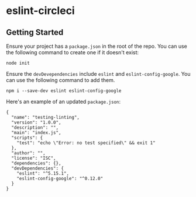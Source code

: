 # eslint-circleci

## Getting Started

Ensure your project has a `package.json` in the root of the repo. You can use the following command to create one if it doesn't exist:

```
node init
```

Ensure the `devDevependencies` include `eslint` and `eslint-config-google`. You can use the following command to add them.

```
npm i --save-dev eslint eslint-config-google
```

Here's an example of an updated `package.json`:

```
{
  "name": "testing-linting",
  "version": "1.0.0",
  "description": "",
  "main": "index.js",
  "scripts": {
    "test": "echo \"Error: no test specified\" && exit 1"
  },
  "author": "",
  "license": "ISC",
  "dependencies": {},
  "devDependencies": {
    "eslint": "^5.15.1",
    "eslint-config-google": "^0.12.0"
  }
}
```
